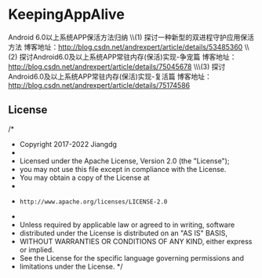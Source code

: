 # KeepingAppAlive
Android 6.0以上系统APP保活方法归纳
\\\\\(1) 探讨一种新型的双进程守护应用保活方法
博客地址：http://blog.csdn.net/andrexpert/article/details/53485360
\\\\\(2) 探讨Android6.0及以上系统APP常驻内存(保活)实现-争宠篇
博客地址：http://blog.csdn.net/andrexpert/article/details/75045678
\\\\\\(3) 探讨Android6.0及以上系统APP常驻内存(保活)实现-复活篇
博客地址：http://blog.csdn.net/andrexpert/article/details/75174586


License
-------

/*
 * Copyright 2017-2022 Jiangdg
 *
 * Licensed under the Apache License, Version 2.0 (the "License");
 * you may not use this file except in compliance with the License.
 * You may obtain a copy of the License at
 *
 *     http://www.apache.org/licenses/LICENSE-2.0
 *
 * Unless required by applicable law or agreed to in writing, software
 * distributed under the License is distributed on an "AS IS" BASIS,
 * WITHOUT WARRANTIES OR CONDITIONS OF ANY KIND, either express or implied.
 * See the License for the specific language governing permissions and
 * limitations under the License.
 */
